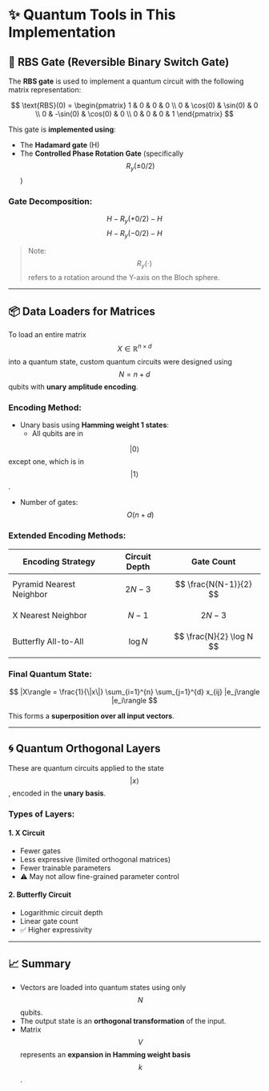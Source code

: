 # ✨ Quantum Tools in This Implementation

## 🔁 RBS Gate (Reversible Binary Switch Gate)

The **RBS gate** is used to implement a quantum circuit with the following matrix representation:

$$
\text{RBS}(0) =
\begin{pmatrix}
1 & 0 & 0 & 0 \\
0 & \cos(0) & \sin(0) & 0 \\
0 & -\sin(0) & \cos(0) & 0 \\
0 & 0 & 0 & 1
\end{pmatrix}
$$

This gate is **implemented using**:
- The **Hadamard gate** (H)
- The **Controlled Phase Rotation Gate** (specifically $$ R_y(\pm 0/2) $$)

### Gate Decomposition:
$$
H - R_y(+0/2) - H
$$
$$
H - R_y(-0/2) - H
$$

> Note: $$ R_y(\cdot) $$ refers to a rotation around the Y-axis on the Bloch sphere.

---

## 📦 Data Loaders for Matrices

To load an entire matrix 
$$ 
X \in \mathbb{R}^{n \times d} 
$$ 
into a quantum state, custom quantum circuits were designed using $$ 
N = n + d 
$$ 
qubits with **unary amplitude encoding**.

### Encoding Method:
- Unary basis using **Hamming weight 1 states**:
  - All qubits are in 
  
$$ 
|0\rangle 
$$ 
except one, which is in 
$$ 
|1\rangle 
$$.

- Number of gates: 
$$ 
O(n + d) 
$$

### Extended Encoding Methods:

| Encoding Strategy                | Circuit Depth | Gate Count             |
|----------------------------------|---------------|------------------------|
| Pyramid Nearest Neighbor         | $$ 2N - 3 $$     | $$ \frac{N(N-1)}{2} $$   |
| X Nearest Neighbor               | $$ N - 1 $$      | $$ 2N - 3 $$             |
| Butterfly All-to-All             | $$ \log N $$     | $$ \frac{N}{2} \log N $$ |

### Final Quantum State:
$$
|X\rangle = \frac{1}{\|x\|} \sum_{i=1}^{n} \sum_{j=1}^{d} x_{ij} |e_j\rangle |e_i\rangle
$$

This forms a **superposition over all input vectors**.

---

## 🌀 Quantum Orthogonal Layers

These are quantum circuits applied to the state $$ |x\rangle $$, encoded in the **unary basis**.

### Types of Layers:

#### 1. **X Circuit**  
- Fewer gates  
- Less expressive (limited orthogonal matrices)  
- Fewer trainable parameters  
- ⚠️ May not allow fine-grained parameter control

#### 2. **Butterfly Circuit**  
- Logarithmic circuit depth  
- Linear gate count  
- ✅ Higher expressivity

---

## 📈 Summary

- Vectors are loaded into quantum states using only 
$$ 
N 
$$
 qubits.
- The output state is an **orthogonal transformation** of the input.
- Matrix 
$$ 
V 
$$ 
represents an **expansion in Hamming weight basis** 
$$ 
k 
$$.